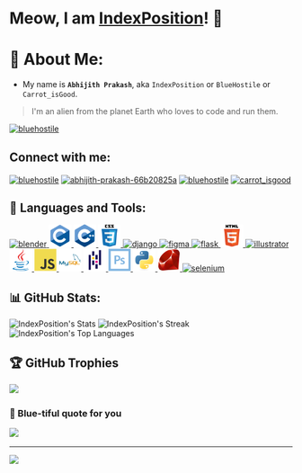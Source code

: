 # Meow, I am [IndexPosition](/IndexPosition/)! 👾

# 👀 About Me:
- My name is **`Abhijith Prakash`**, aka `IndexPosition` or `BlueHostile` or `Carrot_isGood`.
> I'm an alien from the planet Earth who loves to code and run them. 

<p align="left"> <a href="https://twitter.com/bluehostile" target="blank"><img src="https://img.shields.io/twitter/follow/bluehostile?logo=twitter&style=for-the-badge" alt="bluehostile" /></a> </p>

## Connect with me:
<p align="left">
<a href="https://twitter.com/bluehostile" target="blank"><img align="center" src="https://raw.githubusercontent.com/rahuldkjain/github-profile-readme-generator/master/src/images/icons/Social/twitter.svg" alt="bluehostile" height="30" width="40" /></a>
<a href="https://linkedin.com/in/abhijith-prakash-66b20825a" target="blank"><img align="center" src="https://raw.githubusercontent.com/rahuldkjain/github-profile-readme-generator/master/src/images/icons/Social/linked-in-alt.svg" alt="abhijith-prakash-66b20825a" height="30" width="40" /></a>
<a href="https://instagram.com/bluehostile" target="blank"><img align="center" src="https://raw.githubusercontent.com/rahuldkjain/github-profile-readme-generator/master/src/images/icons/Social/instagram.svg" alt="bluehostile" height="30" width="40" /></a>
<a href="https://www.hackerrank.com/carrot_isgood" target="blank"><img align="center" src="https://raw.githubusercontent.com/rahuldkjain/github-profile-readme-generator/master/src/images/icons/Social/hackerrank.svg" alt="carrot_isgood" height="30" width="40" /></a>
</p>

## 🧠 Languages and Tools:
<p align="left"> <a href="https://www.blender.org/" target="_blank" rel="noreferrer"> <img src="https://download.blender.org/branding/community/blender_community_badge_white.svg" alt="blender" width="40" height="40"/> </a> <a href="https://www.cprogramming.com/" target="_blank" rel="noreferrer"> <img src="https://raw.githubusercontent.com/devicons/devicon/master/icons/c/c-original.svg" alt="c" width="40" height="40"/> </a> <a href="https://www.w3schools.com/cpp/" target="_blank" rel="noreferrer"> <img src="https://raw.githubusercontent.com/devicons/devicon/master/icons/cplusplus/cplusplus-original.svg" alt="cplusplus" width="40" height="40"/> </a> <a href="https://www.w3schools.com/css/" target="_blank" rel="noreferrer"> <img src="https://raw.githubusercontent.com/devicons/devicon/master/icons/css3/css3-original-wordmark.svg" alt="css3" width="40" height="40"/> </a> <a href="https://www.djangoproject.com/" target="_blank" rel="noreferrer"> <img src="https://cdn.worldvectorlogo.com/logos/django.svg" alt="django" width="40" height="40"/> </a> <a href="https://www.figma.com/" target="_blank" rel="noreferrer"> <img src="https://www.vectorlogo.zone/logos/figma/figma-icon.svg" alt="figma" width="40" height="40"/> </a> <a href="https://flask.palletsprojects.com/" target="_blank" rel="noreferrer"> <img src="https://www.vectorlogo.zone/logos/pocoo_flask/pocoo_flask-icon.svg" alt="flask" width="40" height="40"/> </a> <a href="https://www.w3.org/html/" target="_blank" rel="noreferrer"> <img src="https://raw.githubusercontent.com/devicons/devicon/master/icons/html5/html5-original-wordmark.svg" alt="html5" width="40" height="40"/> </a> <a href="https://www.adobe.com/in/products/illustrator.html" target="_blank" rel="noreferrer"> <img src="https://www.vectorlogo.zone/logos/adobe_illustrator/adobe_illustrator-icon.svg" alt="illustrator" width="40" height="40"/> </a> <a href="https://www.java.com" target="_blank" rel="noreferrer"> <img src="https://raw.githubusercontent.com/devicons/devicon/master/icons/java/java-original.svg" alt="java" width="40" height="40"/> </a> <a href="https://developer.mozilla.org/en-US/docs/Web/JavaScript" target="_blank" rel="noreferrer"> <img src="https://raw.githubusercontent.com/devicons/devicon/master/icons/javascript/javascript-original.svg" alt="javascript" width="40" height="40"/> </a> <a href="https://www.mysql.com/" target="_blank" rel="noreferrer"> <img src="https://raw.githubusercontent.com/devicons/devicon/master/icons/mysql/mysql-original-wordmark.svg" alt="mysql" width="40" height="40"/> </a> <a href="https://pandas.pydata.org/" target="_blank" rel="noreferrer"> <img src="https://raw.githubusercontent.com/devicons/devicon/2ae2a900d2f041da66e950e4d48052658d850630/icons/pandas/pandas-original.svg" alt="pandas" width="40" height="40"/> </a> <a href="https://www.photoshop.com/en" target="_blank" rel="noreferrer"> <img src="https://raw.githubusercontent.com/devicons/devicon/master/icons/photoshop/photoshop-line.svg" alt="photoshop" width="40" height="40"/> </a> <a href="https://www.python.org" target="_blank" rel="noreferrer"> <img src="https://raw.githubusercontent.com/devicons/devicon/master/icons/python/python-original.svg" alt="python" width="40" height="40"/> </a> <a href="https://www.ruby-lang.org/en/" target="_blank" rel="noreferrer"> <img src="https://raw.githubusercontent.com/devicons/devicon/master/icons/ruby/ruby-original.svg" alt="ruby" width="40" height="40"/> </a> <a href="https://www.selenium.dev" target="_blank" rel="noreferrer"> <img src="https://raw.githubusercontent.com/detain/svg-logos/780f25886640cef088af994181646db2f6b1a3f8/svg/selenium-logo.svg" alt="selenium" width="40" height="40"/> </a> </p>

## 📊 GitHub Stats:
![IndexPosition's Stats](https://github-readme-stats.vercel.app/api?username=IndexPosition&theme=dracula&show_icons=true&hide_border=true&count_private=true)
![IndexPosition's Streak](https://github-readme-streak-stats.herokuapp.com/?user=IndexPosition&theme=dracula&hide_border=true)
![IndexPosition's Top Languages](https://github-readme-stats.vercel.app/api/top-langs/?username=IndexPosition&theme=dracula&show_icons=true&hide_border=true&layout=compact)

## 🏆 GitHub Trophies
![](https://github-profile-trophy.vercel.app/?username=IndexPosition&theme=dracula&no-frame=true&no-bg=true&margin-w=4)

### 📘 Blue-tiful quote for you
![](https://quotes-github-readme.vercel.app/api?type=vetical&theme=dracula&quote=You%20are%20blue-tiful%20and%20always%20code%20blue-tifully!!&author=IndexPosition)

---
[![](https://visitcount.itsvg.in/api?id=IndexPosition&icon=1&color=1)](https://visitcount.itsvg.in)
